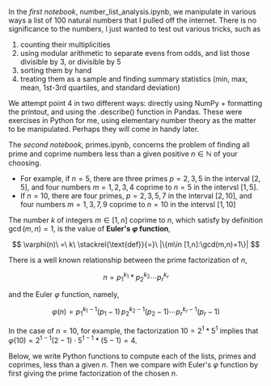 In the *first notebook*, number_list_analysis.ipynb, we manipulate in various ways a list of 100 natural numbers that I pulled off the internet. There is no significance to the numbers, I just wanted to test out various tricks, such as 

1. counting their multiplicities 
2. using modular arithmetic to separate evens from odds, and list those divisible by 3, or divisible by 5
3. sorting them by hand
4. treating them as a sample and finding summary statistics (min, max, mean, 1st-3rd quartiles, and standard deviation)

We attempt point 4 in two different ways:  directly using NumPy + formatting the printout, and using the .describe() function in Pandas.  These were exercises in Python for me, using elementary number theory as the matter to be manipulated.  Perhaps they will come in handy later.

The *second notebook*, primes.ipynb, concerns the problem of finding all prime and coprime numbers less than a given positive $n\in\mathbb{N}$ of your choosing.  
* For example, if $n=5$, there are three primes $p = 2, 3, 5$ in the interval $[2,5]$, and four numbers $m = 1, 2, 3, 4$ coprime to $n=5$ in the intervsl $[1,5]$.
* If $n=10$, there are four primes, $p=2, 3, 5, 7$ in the interval $[2,10]$, and four numbers $m = 1, 3, 7, 9$ coprime to $n=10$ in the intervsl $[1,10]$ 

The number $k$ of integers $m\in [1,n]$ coprime to $n$, which satisfy by definition $\gcd(m,n)=1$, is the value of **Euler's $\varphi$ function**,

$$
\varphi(n)\ =\ k\ \stackrel{\text{def}}{=}\ |\{m\in [1,n]:\gcd(m,n)=1\}|
$$

There is a well known relationship between the prime factorization of $n$,

$$
n = p_1^{k_1}*p_2^{k_2}\cdots p_r^{k_r}
$$

and the Euler $\varphi$ function, namely,

$$
\varphi (n)=p_{1}^{k_{1}-1}(p_{1}{-}1)\,p_{2}^{k_{2}-1}(p_{2}{-}1)\cdots p_{r}^{k_{r}-1}(p_{r}{-}1)
$$

In the case of $n=10$, for example, the factorization $10 = 2^1*5^1$ implies that $\varphi(10)=2^{1-1}(2-1)\cdot 5^{1-1}*(5-1)=4$.

Below, we write Python functions to compute each of the lists, primes and coprimes, less than a given $n$.  Then we compare with Euler's $\varphi$ function by first giving the prime factorization of the chosen $n$.